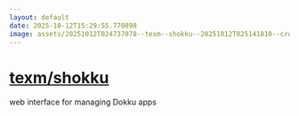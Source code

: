 ```yaml
---
layout: default
date: 2025-10-12T15:29:55.770898
image: assets/20251012T024737078--texm--shokku--20251012T025141810--cropped.png
---
```


# [texm/shokku](https://github.com/texm/shokku)

web interface for managing Dokku apps
